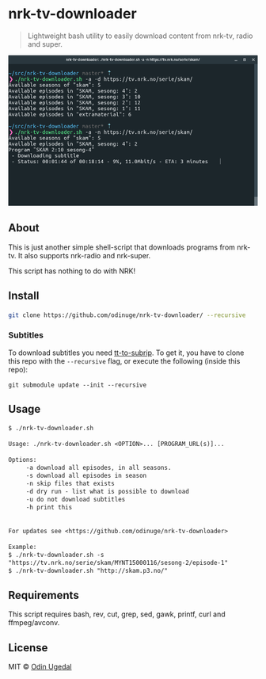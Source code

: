 # nrk-tv-downloader
> Lightweight bash utility to easily download content from nrk-tv,
> radio and super.

![Terminal with nrk-tv-downloader](screenshot.png)

## About

This is just another simple shell-script that downloads programs from nrk-tv. It also supports nrk-radio and nrk-super.

This script has nothing to do with NRK!


## Install
```bash
git clone https://github.com/odinuge/nrk-tv-downloader/ --recursive
```

### Subtitles
To download subtitles you need [tt-to-subrip](https://github.com/odinuge/tt-to-subrip/). To get it, you have to clone this repo with the `--recursive` flag, or execute the following (inside this repo):

```
git submodule update --init --recursive

```

## Usage

```
$ ./nrk-tv-downloader.sh

Usage: ./nrk-tv-downloader.sh <OPTION>... [PROGRAM_URL(s)]...

Options:
     -a download all episodes, in all seasons.
     -s download all episodes in season
     -n skip files that exists
     -d dry run - list what is possible to download
     -u do not download subtitles
     -h print this


For updates see <https://github.com/odinuge/nrk-tv-downloader>

Example:
$ ./nrk-tv-downloader.sh -s "https://tv.nrk.no/serie/skam/MYNT15000116/sesong-2/episode-1"
$ ./nrk-tv-downloader.sh "http://skam.p3.no/"
```

## Requirements
This script requires bash, rev, cut, grep, sed, gawk, printf, curl and ffmpeg/avconv.

## License
MIT © [Odin Ugedal](https://ugedal.com)
